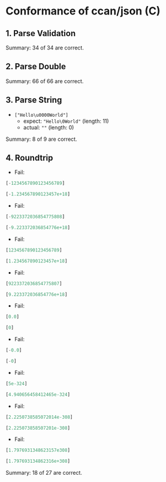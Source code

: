 # Conformance of ccan/json (C)

## 1. Parse Validation


Summary: 34 of 34 are correct.

## 2. Parse Double


Summary: 66 of 66 are correct.

## 3. Parse String

* `["Hello\u0000World"]`
  * expect: `"Hello\0World"` (length: 11)
  * actual: `""` (length: 0)


Summary: 8 of 9 are correct.

## 4. Roundtrip

* Fail:
~~~js
[-1234567890123456789]
~~~

~~~js
[-1.234567890123457e+18]
~~~

* Fail:
~~~js
[-9223372036854775808]
~~~

~~~js
[-9.223372036854776e+18]
~~~

* Fail:
~~~js
[1234567890123456789]
~~~

~~~js
[1.234567890123457e+18]
~~~

* Fail:
~~~js
[9223372036854775807]
~~~

~~~js
[9.223372036854776e+18]
~~~

* Fail:
~~~js
[0.0]
~~~

~~~js
[0]
~~~

* Fail:
~~~js
[-0.0]
~~~

~~~js
[-0]
~~~

* Fail:
~~~js
[5e-324]
~~~

~~~js
[4.940656458412465e-324]
~~~

* Fail:
~~~js
[2.2250738585072014e-308]
~~~

~~~js
[2.225073858507201e-308]
~~~

* Fail:
~~~js
[1.7976931348623157e308]
~~~

~~~js
[1.797693134862316e+308]
~~~


Summary: 18 of 27 are correct.

